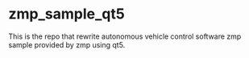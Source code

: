 # zmp_sample_qt5
This is the repo that rewrite autonomous vehicle control software zmp sample provided by zmp using qt5.
